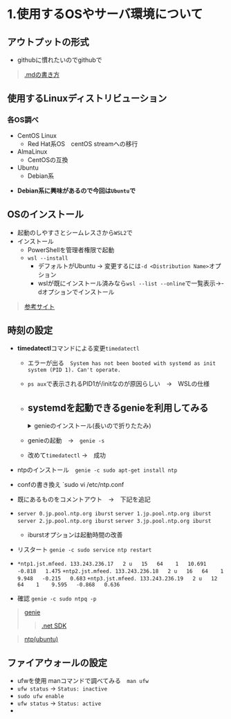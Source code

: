 # 1.使用するOSやサーバ環境について

## アウトプットの形式
- githubに慣れたいのでgithubで
> [.mdの書き方](https://docs.github.com/ja/get-started/writing-on-github/getting-started-with-writing-and-formatting-on-github/basic-writing-and-formatting-syntax "基本的な書き方とフォーマットの構文")
## 使用するLinuxディストリビューション
### 各OS調べ
* CentOS Linux
  * Red Hat系OS　centOS streamへの移行
* AlmaLinux
  * CentOSの互換
* Ubuntu
  * Debian系
- **Debian系に興味があるので今回は`Ubuntu`で**

## OSのインストール
- 起動のしやすさとシームレスさから`WSL2`で  
- インストール
  - PowerShellを管理者権限で起動
  - `wsl --install`
    - デフォルトがUbuntu → 変更するには`-d <Distribution Name>`オプション
    - wslが既にインストール済みなら`wsl --list --online`で一覧表示→-dオプションでインストール
> [参考サイト](https://docs.microsoft.com/ja-jp/windows/wsl/install "WSL を使用して Windows に Linux をインストールする")

## 時刻の設定
- **timedatectl**コマンドによる変更`timedatectl`
  - エラーが出る　`System has not been booted with systemd as init system (PID 1). Can't operate.`
  - `ps aux`で表示されるPID1が/initなのが原因らしい　→　WSLの仕様
  - systemdを起動できる**genie**を利用してみる  
    - 
    <details>
    <summary>genieのインストール(長いので折りたたみ)</summary>
 
    - genieのインストール
    - 前提のaptをインストールしようとするとエラー　→　`sudo apt update`
    - 以下前提のインストール
    - `$ sudo apt install daemonize`
    - `$ sudo apt-get install -y gpg`
    - `$ wget -O - https://packages.microsoft.com/keys/microsoft.asc | gpg --dearmor -o microsoft.asc.gpg`
    - `$ sudo mv microsoft.asc.gpg /etc/apt/trusted.gpg.d/`
    - `$ wget https://packages.microsoft.com/config/ubuntu/20.04/prod.list`
    - `$ sudo mv prod.list /etc/apt/sources.list.d/microsoft-prod.list`
    - `$ sudo chown root:root /etc/apt/trusted.gpg.d/microsoft.asc.gpg`
    - `$ sudo chown root:root /etc/apt/sources.list.d/microsoft-prod.list`
    - `$ sudo apt-get update; \ sudo apt-get install -y apt-transport-https && \ sudo apt-get update && \ sudo apt-get install -y dotnet-sdk-3.1`
    - HOME/sora フォルダに[genie](https://github.com/arkane-systems/genie/releases/tag/1.26)を入れる
    - `sudo dpkg -i systemd-genie.deb `
    </details>
    
  - genieの起動　→　`genie -s`
  - 改めて`timedatectl` →　成功

- ntpのインストール　`genie -c sudo apt-get install ntp`
- confの書き換え `sudo vi /etc/ntp.conf
- 既にあるものをコメントアウト　→　下記を追記
- `server 0.jp.pool.ntp.org iburst`  `server 1.jp.pool.ntp.org iburst`  `server 2.jp.pool.ntp.org iburst`  `server 3.jp.pool.ntp.org iburst`
  - iburstオプションは起動時間の改善
- リスタート  `genie -c sudo service ntp restart`
- `*ntp1.jst.mfeed. 133.243.236.17   2 u   15   64    1   10.691   -0.818   1.475`
`+ntp2.jst.mfeed. 133.243.236.18   2 u   16   64    1    9.948   -0.215   0.683`
`+ntp3.jst.mfeed. 133.243.236.19   2 u   12   64    1    9.595   -0.868   0.636`
- 確認  `genie -c sudo ntpq -p`
> [genie](https://github.com/arkane-systems/genie)
> > [.net SDK](https://docs.microsoft.com/ja-jp/dotnet/core/install/linux-ubuntu#2004- "Ubuntu に .NET SDK または .NET ランタイムをインストールする")

>[ntp(ubuntu)](https://ubuntu.com/server/docs/network-ntp "Time Synchronization")

## ファイアウォールの設定
- ufwを使用 manコマンドで調べてみる　`man ufw`
- `ufw status` → `Status: inactive`
- `sudo ufw enable`
- `ufw status` → `Status: active`
- 
